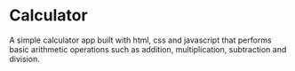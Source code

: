# Calculator
A simple calculator app built with html, css and javascript that performs basic arithmetic operations such as addition, multiplication, subtraction and division.
